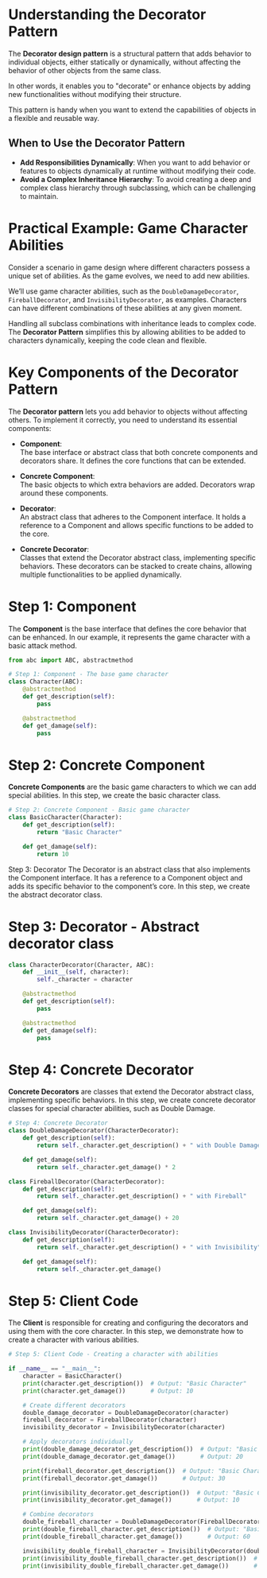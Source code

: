 # Understanding the Decorator Pattern

The **Decorator design pattern** is a structural pattern that adds behavior to individual objects, either statically or dynamically, without affecting the behavior of other objects from the same class.

In other words, it enables you to "decorate" or enhance objects by adding new functionalities without modifying their structure.

This pattern is handy when you want to extend the capabilities of objects in a flexible and reusable way.

## When to Use the Decorator Pattern

- **Add Responsibilities Dynamically**: When you want to add behavior or features to objects dynamically at runtime without modifying their code.
- **Avoid a Complex Inheritance Hierarchy**: To avoid creating a deep and complex class hierarchy through subclassing, which can be challenging to maintain.

# Practical Example: Game Character Abilities

Consider a scenario in game design where different characters possess a unique set of abilities. As the game evolves, we need to add new abilities.

We’ll use game character abilities, such as the `DoubleDamageDecorator`, `FireballDecorator`, and `InvisibilityDecorator`, as examples. Characters can have different combinations of these abilities at any given moment.

Handling all subclass combinations with inheritance leads to complex code. The **Decorator Pattern** simplifies this by allowing abilities to be added to characters dynamically, keeping the code clean and flexible.

# Key Components of the Decorator Pattern

The **Decorator pattern** lets you add behavior to objects without affecting others. To implement it correctly, you need to understand its essential components:

- **Component**:  
  The base interface or abstract class that both concrete components and decorators share. It defines the core functions that can be extended.

- **Concrete Component**:  
  The basic objects to which extra behaviors are added. Decorators wrap around these components.

- **Decorator**:  
  An abstract class that adheres to the Component interface. It holds a reference to a Component and allows specific functions to be added to the core.

- **Concrete Decorator**:  
  Classes that extend the Decorator abstract class, implementing specific behaviors. These decorators can be stacked to create chains, allowing multiple functionalities to be applied dynamically.


# Step 1: Component

The **Component** is the base interface that defines the core behavior that can be enhanced. In our example, it represents the game character with a basic attack method.

```python
from abc import ABC, abstractmethod

# Step 1: Component - The base game character
class Character(ABC):
    @abstractmethod
    def get_description(self):
        pass

    @abstractmethod
    def get_damage(self):
        pass
```
# Step 2: Concrete Component

**Concrete Components** are the basic game characters to which we can add special abilities. In this step, we create the basic character class.

```python
# Step 2: Concrete Component - Basic game character
class BasicCharacter(Character):
    def get_description(self):
        return "Basic Character"

    def get_damage(self):
        return 10
```


Step 3: Decorator
The Decorator is an abstract class that also implements the Component interface. It has a reference to a Component object and adds its specific behavior to the component’s core. In this step, we create the abstract decorator class.

# Step 3: Decorator - Abstract decorator class

```python
class CharacterDecorator(Character, ABC):
    def __init__(self, character):
        self._character = character

    @abstractmethod
    def get_description(self):
        pass

    @abstractmethod
    def get_damage(self):
        pass
```

# Step 4: Concrete Decorator

**Concrete Decorators** are classes that extend the Decorator abstract class, implementing specific behaviors. In this step, we create concrete decorator classes for special character abilities, such as Double Damage.

```python
# Step 4: Concrete Decorator
class DoubleDamageDecorator(CharacterDecorator):
    def get_description(self):
        return self._character.get_description() + " with Double Damage"

    def get_damage(self):
        return self._character.get_damage() * 2

class FireballDecorator(CharacterDecorator):
    def get_description(self):
        return self._character.get_description() + " with Fireball"

    def get_damage(self):
        return self._character.get_damage() + 20

class InvisibilityDecorator(CharacterDecorator):
    def get_description(self):
        return self._character.get_description() + " with Invisibility"

    def get_damage(self):
        return self._character.get_damage()
```

# Step 5: Client Code

The **Client** is responsible for creating and configuring the decorators and using them with the core character. In this step, we demonstrate how to create a character with various abilities.

```python
# Step 5: Client Code - Creating a character with abilities

if __name__ == "__main__":
    character = BasicCharacter()
    print(character.get_description())  # Output: "Basic Character"
    print(character.get_damage())       # Output: 10

    # Create different decorators
    double_damage_decorator = DoubleDamageDecorator(character)
    fireball_decorator = FireballDecorator(character)
    invisibility_decorator = InvisibilityDecorator(character)

    # Apply decorators individually
    print(double_damage_decorator.get_description())  # Output: "Basic Character with Double Damage"
    print(double_damage_decorator.get_damage())       # Output: 20

    print(fireball_decorator.get_description())  # Output: "Basic Character with Fireball"
    print(fireball_decorator.get_damage())       # Output: 30

    print(invisibility_decorator.get_description())  # Output: "Basic Character with Invisibility"
    print(invisibility_decorator.get_damage())       # Output: 10

    # Combine decorators
    double_fireball_character = DoubleDamageDecorator(FireballDecorator(character))
    print(double_fireball_character.get_description())  # Output: "Basic Character with Double Damage with Fireball"
    print(double_fireball_character.get_damage())       # Output: 60

    invisibility_double_fireball_character = InvisibilityDecorator(double_fireball_character)
    print(invisibility_double_fireball_character.get_description())  # Output: "Basic Character with Invisibility with Double Damage with Fireball"
    print(invisibility_double_fireball_character.get_damage())       # Output: 60
```
